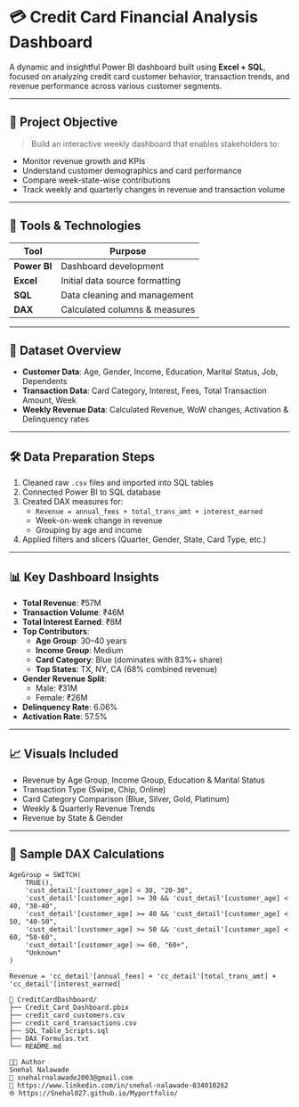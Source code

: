 # 💳 Credit Card Financial Analysis Dashboard

A dynamic and insightful Power BI dashboard built using **Excel + SQL**, focused on analyzing credit card customer behavior, transaction trends, and revenue performance across various customer segments.

---

## 📌 Project Objective

> Build an interactive weekly dashboard that enables stakeholders to:
- Monitor revenue growth and KPIs
- Understand customer demographics and card performance
- Compare week-state-wise contributions
- Track weekly and quarterly changes in revenue and transaction volume

---

## 🧰 Tools & Technologies

| Tool         | Purpose                      |
|--------------|-------------------------------|
| **Power BI** | Dashboard development         |
| **Excel**    | Initial data source formatting|
| **SQL**      | Data cleaning and management  |
| **DAX**      | Calculated columns & measures |

---

## 📁 Dataset Overview

- **Customer Data**: Age, Gender, Income, Education, Marital Status, Job, Dependents  
- **Transaction Data**: Card Category, Interest, Fees, Total Transaction Amount, Week  
- **Weekly Revenue Data**: Calculated Revenue, WoW changes, Activation & Delinquency rates

---

## 🛠️ Data Preparation Steps

1. Cleaned raw `.csv` files and imported into SQL tables
2. Connected Power BI to SQL database
3. Created DAX measures for:
   - `Revenue = annual_fees + total_trans_amt + interest_earned`
   - Week-on-week change in revenue
   - Grouping by age and income
4. Applied filters and slicers (Quarter, Gender, State, Card Type, etc.)

---

## 📊 Key Dashboard Insights

- **Total Revenue**: ₹57M  
- **Transaction Volume**: ₹46M  
- **Total Interest Earned**: ₹8M  
- **Top Contributors**:
  - **Age Group**: 30–40 years
  - **Income Group**: Medium
  - **Card Category**: Blue (dominates with 83%+ share)
  - **Top States**: TX, NY, CA (68% combined revenue)
- **Gender Revenue Split**:  
  - Male: ₹31M  
  - Female: ₹26M  
- **Delinquency Rate**: 6.06%  
- **Activation Rate**: 57.5%

---

## 📈 Visuals Included

- Revenue by Age Group, Income Group, Education & Marital Status  
- Transaction Type (Swipe, Chip, Online)  
- Card Category Comparison (Blue, Silver, Gold, Platinum)  
- Weekly & Quarterly Revenue Trends  
- Revenue by State & Gender

---

## 🧾 Sample DAX Calculations

```DAX
AgeGroup = SWITCH(
    TRUE(),
    'cust_detail'[customer_age] < 30, "20-30",
    'cust_detail'[customer_age] >= 30 && 'cust_detail'[customer_age] < 40, "30-40",
    'cust_detail'[customer_age] >= 40 && 'cust_detail'[customer_age] < 50, "40-50",
    'cust_detail'[customer_age] >= 50 && 'cust_detail'[customer_age] < 60, "50-60",
    'cust_detail'[customer_age] >= 60, "60+",
    "Unknown"
)

Revenue = 'cc_detail'[annual_fees] + 'cc_detail'[total_trans_amt] + 'cc_detail'[interest_earned]

📁 CreditCardDashboard/
├── Credit_Card_Dashboard.pbix
├── credit_card_customers.csv
├── credit_card_transactions.csv
├── SQL_Table_Scripts.sql
├── DAX_Formulas.txt
└── README.md

👩‍💻 Author
Snehal Nalawade
📧 snehalrnalawade2003@gmail.com
🔗 https://www.linkedin.com/in/snehal-nalawade-834010262 
🌐 https://Snehal027.github.io/Myportfolio/


